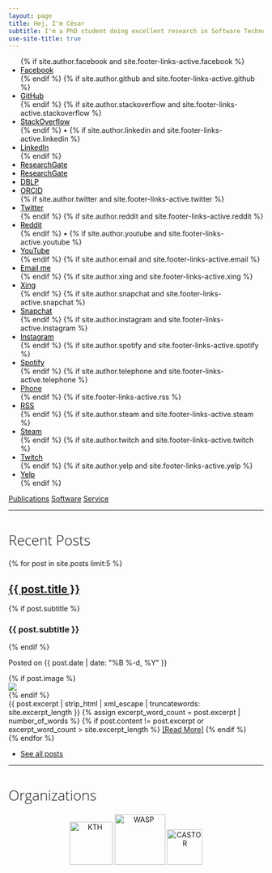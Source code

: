 ```yaml
---
layout: page
title: Hej, I'm César
subtitle: I'm a PhD student doing excellent research in Software Technology for the benefit of the Swedish industry
use-site-title: true
---
```


<!--
bigimg: [
'/img/intro5.jpg': "A goal without a good plan and hard work is just a wish.", 
'/img/intro5.jpg': "Computer Science is not about machines, in the same way that astronomy is not about telescopes.", '/img/intro5.jpg': "The best defense against bugs is to make them impossible by design.",
'/img/intro5.jpg': "The hardest single part of building a software system is deciding precisely what to build.",
'/img/intro5.jpg': "What we call chaos is just patterns we haven’t recognized. What we call random is just patterns we can’t decipher.",
'/img/intro5.jpg': "Use the source code, Luke!",
]
css: '/css/extend-home.css'
-->


<ul class="list-inline text-center footer-links" id="black-icons">
          {% if site.author.facebook and site.footer-links-active.facebook %}
          <li>
            <a href="https://www.facebook.com/{{ site.author.facebook }}" style="color: black" title="Facebook">
              <span class="fa-stack fa" aria-hidden="true">
                <i class="fa fa-circle fa-stack-1x"></i>
                <i class="fa fa-facebook fa-stack-1x fa-inverse"></i>
              </span>
              <span class="sr-only">Facebook</span>
            </a>
          </li>
          {% endif %}
          {% if site.author.github and site.footer-links-active.github %}
          <li>
            <a href="https://github.com/{{ site.author.github }}" style="color: black" title="My GitHub Profile">
              <span class="fa-stack fa" aria-hidden="true" >
                <i class="fab fa-github fa-stack-1x" ></i>
              </span>
              <span class="sr-only">GitHub</span>
            </a>
          </li>
          {% endif %}
          	  {% if site.author.stackoverflow and site.footer-links-active.stackoverflow %}
                    <li>
                      <a href="https://stackoverflow.com/users/{{ site.author.stackoverflow}}" style="color: black" title="My StackOverflow Profile">
                        <span class="fa-stack fa" aria-hidden="true">
                          <i class="fab fa-stack-overflow fa-stack-1x"></i>
                        </span>
                        <span class="sr-only">StackOverflow</span>
                      </a>
                    </li>
                    {% endif %}
                    &bull;
                                     {% if site.author.linkedin and site.footer-links-active.linkedin %}
                                      <li>
                                         <a href="https://linkedin.com/in/{{ site.author.linkedin }}" style="color: black" title="My LinkedIn Profile">
                                         <span class="fa-stack fa" aria-hidden="true">
                                           <i class="fab fa-linkedin-in fa-stack-1x"></i>
                                         </span>
                                            <span class="sr-only">LinkedIn</span>
                                         </a>
                                      </li>
                              {% endif %}
                    <li>
                      <a href="https://www.researchgate.net/profile/Cesar_Soto-Valero" style="color: black" title="My ResearchGate Profile">
                                  <span class="fa-stack fab" aria-hidden="true">
                                    <i class="ai ai-researchgate ai-1x"></i>
                                  </span>
                                  <span class="sr-only">ResearchGate</span>
                                </a>
                    </li>
                    <li>
                      <a href="https://scholar.google.es/citations?user=jNBoowwAAAAJ&hl=en" style="color: black" title="My GoogleScholar Profile">
                                                      <span class="fa-stack fab" aria-hidden="true">
                                                        <i class="ai ai-google-scholar ai-1x"></i>
                                                      </span>
                                                      <span class="sr-only">ResearchGate</span>
                                                    </a>
                    </li>
                    <li>
                      <a href="https://dblp.uni-trier.de/pers/s/Soto=Valero:C=eacute=sar.html" style="color: black" title="My dblp Profile">
                            <span class="fa-stack fab" aria-hidden="true">
                                                        <i class="ai ai-dblp ai-1x"></i>
                                                      </span>
                                                      <span class="sr-only">DBLP</span>
                                                    </a>
                                        </li>
                    <li>
                                          <a href="https://orcid.org/0000-0003-0541-6411" style="color: black" title="My ORCID Id">
                                                <span class="fa-stack fab" aria-hidden="true">
                                                                            <i class="ai ai-orcid ai-1x"></i>
                                                                          </span>
                                                                          <span class="sr-only">ORCID</span>
                                                                        </a>
                                                            </li>                    
                    		  {% if site.author.twitter and site.footer-links-active.twitter %}
          <li>
            <a href="https://twitter.com/{{ site.author.twitter }}" style="color: black" title="Twitter">
              <span class="fa-stack fa" aria-hidden="true">
                <i class="fa fa-circle fa-stack-1x"></i>
                <i class="fa fa-twitter fa-stack-1x"></i>
              </span>
              <span class="sr-only">Twitter</span>
            </a>
          </li>
          {% endif %}
	  {% if site.author.reddit and site.footer-links-active.reddit %}
          <li>
            <a href="https://reddit.com/u/{{ site.author.reddit }}" style="color: black" title="Reddit">
              <span class="fa-stack fa" aria-hidden="true">
                <i class="fa fa-circle fa-stack-1x"></i>
                <i class="fa fa-reddit fa-stack-1x"></i>
              </span>
              <span class="sr-only">Reddit</span>
            </a>
          </li>
          {% endif %}
           &bull;
          {% if site.author.youtube and site.footer-links-active.youtube %}
                    <li>
                      <a href="https://www.youtube.com/{{ site.author.youtube }}" style="color: black" title="My YouTube Profile">
                      <span class="fa-stack fa" aria-hidden="true">
                          <i class="fab fa-youtube fa-stack-1x"></i>
                        </span>
                        <span class="sr-only">YouTube</span>
                      </a>
                    </li>
                    {% endif %}
		  {% if site.author.email and site.footer-links-active.email %}
          <li>
            <a href="mailto:{{ site.author.email }}" style="color: black" title="Email me">
              <span class="fa-stack fa" aria-hidden="true">
                <i class="fas fa-envelope fa-stack-1x"></i>
              </span>
              <span class="sr-only">Email me</span>
            </a>
          </li>
          {% endif %}
		  {% if site.author.xing and site.footer-links-active.xing %}
          <li>
            <a href="https://www.xing.com/profile/{{ site.author.xing }}" style="color: black" title="Xing">
              <span class="fa-stack fa" aria-hidden="true">
                <i class="fa fa-circle fa-stack-1x"></i>
                <i class="fa fa-xing fa-stack-1x"></i>
              </span>
              <span class="sr-only">Xing</span>
            </a>
          </li>
          {% endif %}
      {% if site.author.snapchat and site.footer-links-active.snapchat %}
          <li>
            <a href="https://www.snapchat.com/add/{{ site.author.snapchat }}" style="color: black" title="Snapchat">
              <span class="fa-stack fa" aria-hidden="true">
                <i class="fa fa-circle fa-stack-1x"></i>
                <i class="fa fa-snapchat-ghost fa-stack-1x"></i>
              </span>
              <span class="sr-only">Snapchat</span>
            </a>
          </li>
          {% endif %}
      {% if site.author.instagram and site.footer-links-active.instagram %}
          <li>
            <a href="https://www.instagram.com/{{ site.author.instagram }}" style="color: black" title="Instagram">
              <span class="fa-stack fa" aria-hidden="true">
                <i class="fa fa-circle fa-stack-1x"></i>
                <i class="fa fa-instagram fa-stack-1x"></i>
              </span>
              <span class="sr-only">Instagram</span>
            </a>
          </li>
          {% endif %}
      {% if site.author.spotify and site.footer-links-active.spotify %}
          <li>
            <a href="https://open.spotify.com/user/{{ site.author.spotify }}" style="color: black" title="Spotify">
              <span class="fa-stack fa" aria-hidden="true">
                <i class="fa fa-circle fa-stack-1x"></i>
                <i class="fa fa-spotify fa-stack-1x"></i>
              </span>
              <span class="sr-only">Spotify</span>
            </a>
          </li>
       {% endif %}
      {% if site.author.telephone and site.footer-links-active.telephone %}
          <li>
            <a href="tel:{{ site.author.telephone }}" title="Phone">
              <span class="fa-stack fa" aria-hidden="true">
                <i class="fa fa-circle fa-stack-1x"></i>
                <i class="fa fa-phone fa-stack-1x"></i>
              </span>
              <span class="sr-only">Phone</span>
            </a>
          </li>
        {% endif %}
		  {% if site.footer-links-active.rss %}
          <li>
            <a href="{{ '/feed.xml' | prepend: site.baseurl }}" style="color: black" title="RSS">
              <span class="fa-stack fa" aria-hidden="true">
                <i class="fa fa-circle fa-stack-1x"></i>
                <i class="fa fa-rss fa-stack-1x"></i>
              </span>
              <span class="sr-only">RSS</span>
            </a>
          </li>
          {% endif %}
      {% if site.author.steam and site.footer-links-active.steam %}
          <li>
            <a href="https://steamcommunity.com/id/{{ site.author.steam }}" style="color: black" title="Steam">
              <span class="fa-stack fa" aria-hidden="true">
                <i class="fa fa-circle fa-stack-1x"></i>
                <i class="fa fa-steam fa-stack-1x"></i>
              </span>
              <span class="sr-only">Steam</span>
            </a>
          </li>
          {% endif %}
      {% if site.author.twitch and site.footer-links-active.twitch %}
          <li>
            <a href="https://www.twitch.tv/{{ site.author.twitch }}" style="color: black" title="Twitch">
              <span class="fa-stack fa" aria-hidden="true">
                <i class="fa fa-circle fa-stack-1x"></i>
                <i class="fa fa-twitch fa-stack-1x"></i>
              </span>
              <span class="sr-only">Twitch</span>
            </a>
          </li>
          {% endif %}
      {% if site.author.yelp and site.footer-links-active.yelp %}
          <li>
            <a href="https://{{ site.author.yelp }}.yelp.com" style="color: black" title="Yelp">
              <span class="fa-stack fa" aria-hidden="true">
                <i class="fa fa-circle fa-stack-1x"></i>
                <i class="fa fa-yelp fa-stack-1x "></i>
              </span>
              <span class="sr-only">Yelp</span>
            </a>
          </li>
          {% endif %}
        </ul>

<div class="list-filters">
    <a class="list-filter general-button" href="/publications">Publications</a>
    <a class="list-filter general-button" href="/software">Software</a>
    <a class="list-filter general-button" href="/service">Service</a>
</div>

<!-- 
> "It seems that perfection is attained, not when there is nothing more to add, but when there is nothing more to take away"
> -- <cite>Antoine de Saint-Exupéry</cite>

The ultimate defense is to drive the complexity of the ultimate attack up so high that the cost of attack is too high to be worth performing -->

---

<h1 class="text-center" style="font-family: 'Open Sans'; font-weight: lighter">Recent Posts</h1> 
<div class="posts-list">
  {% for post in site.posts limit:5 %}
  <article class="text-left" >
    <span class="text-left">  
        <a href="{{ post.url | prepend: site.baseurl }}" class="post-title-main">
          <h2 class="post-title-main">{{ post.title }}</h2>
        </a>
               {% if post.subtitle %}
               <h3 class="post-subtitle">
                 {{ post.subtitle }}
               </h3>
               {% endif %}
            <p class="post-meta-index">
              Posted on {{ post.date | date: "%B %-d, %Y" }}
            </p>
    </span>
        <div class="post-entry-container">
        {% if post.image %}
              <div class="post-image" style="height: auto; width: auto;">
                <a href="{{ post.url | prepend: site.baseurl }}">
                  <img src="{{ post.image }}">
                </a>
              </div>
              {% endif %}
          <div class="post-entry">
            {{ post.excerpt | strip_html | xml_escape | truncatewords: site.excerpt_length }} {% assign excerpt_word_count = post.excerpt
            | number_of_words %} {% if post.content != post.excerpt or excerpt_word_count > site.excerpt_length %}
            <a href="{{ post.url | prepend: site.baseurl }}" class="post-read-more">[Read&nbsp;More]</a>
            {% endif %}
          </div>
        </div>
  </article>
  {% endfor %}

<br>
<ul class="pager main-pager">
  <li>
    <a class="text-right" href="{{site.baseurl}}/blog">See all posts </a>
  </li>
</ul>

</div>

---

<h1 class="text-center" style="font-family: 'Open Sans'; font-weight: lighter">Organizations </h1>

<p align="center">
<a href="https://www.kth.se"><img class="" title="KTH" src="https://www.cesarsotovalero.net/img/logos/kth_logo.png" alt="KTH" height="85"></a>
<a href="http://wasp-sweden.org"><img class="" title="WASP" src="https://www.cesarsotovalero.net/img/logos/wasp_logo.png" alt="WASP" height="100"></a>
<a href="https://www.castor.kth.se"><img class="" title="CASTOR" src="https://www.cesarsotovalero.net/img/logos/castor_logo.png" alt="CASTOR" height="70"> </a>
</p>

 
 

